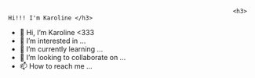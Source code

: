                                                                     <h3> Hi!!! I'm Karoline </h3>
- 👋 Hi, I’m Karoline <333
- 👀 I’m interested in ...
- 🌱 I’m currently learning ...
- 💞️ I’m looking to collaborate on ...
- 📫 How to reach me ...

<!---
karolinedeaza/karolinedeaza is a ✨ special ✨ repository because its `README.md` (this file) appears on your GitHub profile.
You can click the Preview link to take a look at your changes.
--->
